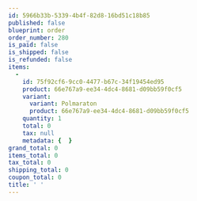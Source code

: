 ```yaml
---
id: 5966b33b-5339-4b4f-82d8-16bd51c18b85
published: false
blueprint: order
order_number: 280
is_paid: false
is_shipped: false
is_refunded: false
items:
  -
    id: 75f92cf6-9cc0-4477-b67c-34f19454ed95
    product: 66e767a9-ee34-4dc4-8681-d09bb59f0cf5
    variant:
      variant: Polmaraton
      product: 66e767a9-ee34-4dc4-8681-d09bb59f0cf5
    quantity: 1
    total: 0
    tax: null
    metadata: {  }
grand_total: 0
items_total: 0
tax_total: 0
shipping_total: 0
coupon_total: 0
title: ' '
---
```

